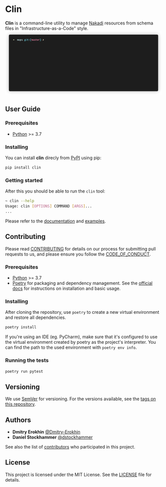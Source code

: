 # Clin

**Clin** is a command-line utility to manage [Nakadi](https://nakadi.io/)
resources from schema files in "Infrastructure-as-a-Code" style.
![](https://github.com/zalando-incubator/clin/raw/master/docs/gifs/demo.gif)

## User Guide

### Prerequisites

* [Python](https://www.python.org/) >= 3.7

### Installing
You can install **clin** direcly from [PyPI](https://pypi.org/project/clin/)
using pip:

```bash
pip install clin
```

### Getting started

After this you should be able to run the `clin` tool:
```bash
~ clin --help
Usage: clin [OPTIONS] COMMAND [ARGS]...
...
```

Please refer to the [documentation](https://github.com/zalando-incubator/clin/tree/master/docs)
and [examples](https://github.com/zalando-incubator/clin/tree/master/docs/examples).

## Contributing

Please read [CONTRIBUTING](https://github.com/zalando-incubator/clin/blob/master/CONTRIBUTING.md)
for details on our process for submitting pull requests to us, and please ensure
you follow the [CODE_OF_CONDUCT](https://github.com/zalando-incubator/clin/blob/master/CODE_OF_CONDUCT.md).

### Prerequisites

* [Python](https://www.python.org/) >= 3.7
* [Poetry](https://python-poetry.org/) for packaging and dependency
  management. See the [official docs](https://python-poetry.org/docs/) for
  instructions on installation and basic usage.

### Installing
After cloning the repository, use `poetry` to create a new virtual environment
and restore all dependencies.

```bash
poetry install
```

If you're using an IDE (eg. PyCharm), make sure that it's configured to use the
virtual environment created by poetry as the project's interpreter. You can find
the path to the used environment with `poetry env info`.

### Running the tests

```bash
poetry run pytest
```

## Versioning

We use [SemVer](http://semver.org) for versioning. For the versions available,
see the [tags on this repository](https://github.com/zalando-incubator/clin/tags).

## Authors

* **Dmitry Erokhin** [@Dmitry-Erokhin](https://github.com/Dmitry-Erokhin)
* **Daniel Stockhammer** [@dstockhammer](https://github.com/dstockhammer)

See also the list of [contributors](Chttps://github.com/zalando-incubator/clin/blob/master/ONTRIBUTORS.md)
who participated in this project.

## License

This project is licensed under the MIT License. See the
[LICENSE](https://github.com/zalando-incubator/clin/blob/master/LICENSE) file
for details.
